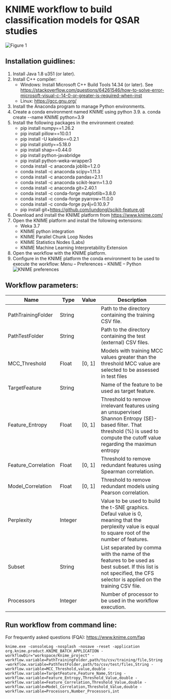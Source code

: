 # KNIME workflow to build classification models for QSAR studies

![Figure 1](https://github.com/cicese-biocom/classification-QSAR-bioKom/assets/19722447/5c510e77-221b-4a4e-9e02-4a62a9f968f0)

## Installation guidlines:

1.	Install Java 1.8 u351 (or later). 
2.	Install C++ compiler:
	- Windows: Install Microsoft C++ Build Tools 14.34 (or later). See https://stackoverflow.com/questions/64261546/how-to-solve-error-microsoft-visual-c-14-0-or-greater-is-required-when-inst
	- Linux: https://gcc.gnu.org/
4.	Install the Anaconda program to manage Python environments.
5.	Create a conda environment named KNIME using python 3.9.
a.	conda create --name KNIME python=3.9
6.	Install the following packages in the environment created:
	- pip install numpy==1.26.2
	- pip install pillow==10.0.1
	- pip install -U kaleido==0.2.1
	- pip install plotly==5.18.0
	- pip install shap==0.44.0
	- pip install python-javabridge
	- pip install python-weka-wrapper3
	- conda install -c anaconda joblib=1.2.0
	- conda install -c anaconda scipy=1.11.3
	- conda install -c anaconda pandas=2.1.1
	- conda install -c anaconda scikit-learn=1.3.0
	- conda install -c anaconda git=2.40.1
	- conda install -c conda-forge matplotlib=3.8.0
	- conda install -c conda-forge pyarrow=11.0.0
	- conda install -c conda-forge py4j=0.10.9.7
	- pip install git+https://github.com/jundongl/scikit-feature.git
6.	Download and install the KNIME platform from https://www.knime.com/
7.	Open the KNIME platform and install the following extensions:
	- Weka 3.7
	- KNIME python integration
	- KNIME Parallel Chunk Loop Nodes
	- KNIME Statistics Nodes (Labs)
	- KNIME Machine Learning Interpretability Extension
8.	Open the workflow with the KNIME platform.
9.	Configure in the KNIME platform the conda environment to be used to execute the workflow: Menu – Preferences – KNIME – Python
![KNIME preferences](https://github.com/cicese-biocom/classification-QSAR-bioKom/assets/19722447/a327aa38-2350-4b7d-824d-36247164e15c)



## Workflow parameters:

|Name|Type|Value|Description|
|----|----|----|----|
|PathTrainingFolder|String||Path to the directory containing the training CSV file.|
|PathTestFolder|String||Path to the directory containing the test (external) CSV files.|
|MCC_Threshold|Float|[0, 1]|Models with training MCC values greater than the threshold MCC value are selected to be assessed in test files|
|TargetFeature|String||Name of the feature to be used as target feature.|
|Feature_Entropy|Float|[0, 1]|Threshold to remove irrelevant features using an unsupervised Shannon Entropy (SE)-based filter. That threshold (%) is used to compute the cutoff value regarding the maximun entropy|
|Feature_Correlation|Float|[0, 1]|Threshold to remove redundant features using Spearman correlation.|
|Model_Correlation|Float|[0, 1]|Threshold to remove redundant models using Pearson correlation.|
|Perplexity|Integer||Value to be used to build the t-SNE graphics. Defaul value is 0, meaning that the perplexity value is equal to square root of the number of features.|
|Subset|String||List separated by comma with the name of the features to be used as best subset. If this list is not specified, the CFS selector is applied on the training CSV file.|
|Processors|Integer||Number of processor to be used in the workflow execution.|

## Run workflow from command line:
For frequently asked questions (FQA): https://www.knime.com/faq
```
knime.exe -consoleLog -nosplash -nosave -reset -application org.knime.product.KNIME_BATCH_APPLICATION -workflowDir="workspace/Knime_project" -workflow.variable=PathTrainingFolder,path/to/csv/training/file,String -workflow.variable=PathTestFolder,path/to/csv/test/files,String -workflow.variable=MCC_Threshold,value,double -workflow.variable=TargetFeature,Feature_Name,String -workflow.variable=Feature_Entropy,Threshold_Value,double -workflow.variable=Feature_Correlation,Threshold_Value,double -workflow.variable=Model_Correlation,Threshold_Value,double -workflow.variable=Processors,Number_Processors,int 
```
